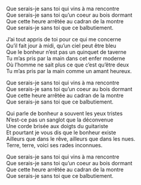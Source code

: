 Que serais-je sans toi qui vins à ma rencontre     
Que serais-je sans toi qu’un coeur au bois dormant     
Que cette heure arrêtée au cadran de la montre     
Que serais-je sans toi que ce balbutiement.     
     
J’ai tout appris de toi pour ce qui me concerne     
Qu’il fait jour à midi, qu’un ciel peut être bleu     
Que le bonheur n’est pas un quinquet de taverne     
Tu m’as pris par la main dans cet enfer moderne     
Où l’homme ne sait plus ce que c’est qu’être deux     
Tu m’as pris par la main comme un amant heureux.     
     
Que serais-je sans toi qui vins à ma rencontre     
Que serais-je sans toi qu’un coeur au bois dormant     
Que cette heure arrêtée au cadran de la montre     
Que serais-je sans toi que ce balbutiement.     
     
Qui parle de bonheur a souvent les yeux tristes     
N’est-ce pas un sanglot que la déconvenue     
Une corde brisée aux doigts du guitariste     
Et pourtant je vous dis que le bonheur existe     
Ailleurs que dans le rêve, ailleurs que dans les nues.     
Terre, terre, voici ses rades inconnues.     
     
Que serais-je sans toi qui vins à ma rencontre     
Que serais-je sans toi qu’un coeur au bois dormant     
Que cette heure arrêtée au cadran de la montre     
Que serais-je sans toi que ce balbutiement.     
